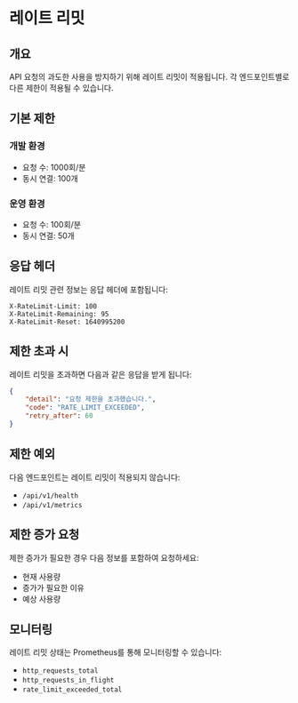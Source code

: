 # 레이트 리밋

## 개요

API 요청의 과도한 사용을 방지하기 위해 레이트 리밋이 적용됩니다. 각 엔드포인트별로 다른 제한이 적용될 수 있습니다.

## 기본 제한

### 개발 환경
- 요청 수: 1000회/분
- 동시 연결: 100개

### 운영 환경
- 요청 수: 100회/분
- 동시 연결: 50개

## 응답 헤더

레이트 리밋 관련 정보는 응답 헤더에 포함됩니다:

```http
X-RateLimit-Limit: 100
X-RateLimit-Remaining: 95
X-RateLimit-Reset: 1640995200
```

## 제한 초과 시

레이트 리밋을 초과하면 다음과 같은 응답을 받게 됩니다:

```json
{
    "detail": "요청 제한을 초과했습니다.",
    "code": "RATE_LIMIT_EXCEEDED",
    "retry_after": 60
}
```

## 제한 예외

다음 엔드포인트는 레이트 리밋이 적용되지 않습니다:
- `/api/v1/health`
- `/api/v1/metrics`

## 제한 증가 요청

제한 증가가 필요한 경우 다음 정보를 포함하여 요청하세요:
- 현재 사용량
- 증가가 필요한 이유
- 예상 사용량

## 모니터링

레이트 리밋 상태는 Prometheus를 통해 모니터링할 수 있습니다:
- `http_requests_total`
- `http_requests_in_flight`
- `rate_limit_exceeded_total` 
